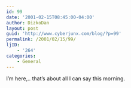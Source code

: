 ```yaml
---
id: 99
date: '2001-02-15T08:45:00-04:00'
author: DizkoDan
layout: post
guid: 'http://www.cyberjunx.com/blog/?p=99'
permalink: /2001/02/15/99/
ljID:
    - '264'
categories:
    - General
---
```


I’m here,.. that’s about all I can say this morning.